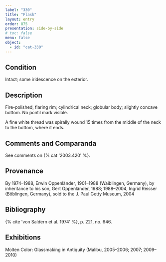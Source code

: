 ```yaml
---
label: "330"
title: "Flask"
layout: entry
order: 875
presentation: side-by-side
# toc: false
menu: false
object:
  - id: "cat-330"
---
```


## Condition

Intact; some iridescence on the exterior.

## Description

Fire-polished, flaring rim; cylindrical neck; globular body; slightly concave bottom. No pontil mark visible.

A fine white thread was spirally wound 15 times from the middle of the neck to the bottom, where it ends.

## Comments and Comparanda

See comments on {% cat '2003.420' %}.

## Provenance

By 1974–1988, Erwin Oppenländer, 1901–1988 (Waiblingen, Germany), by inheritance to his son, Gert Oppenländer, 1988; 1988–2004, Ingrid Reisser (Böblingen, Germany), sold to the J. Paul Getty Museum, 2004

## Bibliography

{% cite 'von Saldern et al. 1974' %}, p. 221, no. 646.

## Exhibitions

Molten Color: Glassmaking in Antiquity (Malibu, 2005–2006; 2007; 2009–2010)